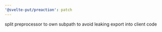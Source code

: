 ```yaml
---
'@svelte-put/preaction': patch
---
```


split preprocessor to own subpath to avoid leaking export into client code
